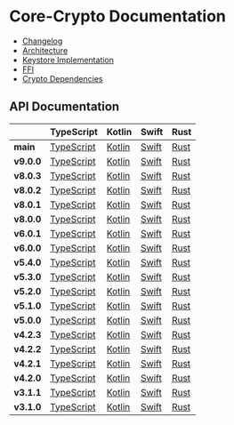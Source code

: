 # Core-Crypto Documentation

- [Changelog](./CHANGELOG.md)
- [Architecture](./ARCHITECTURE.md)
- [Keystore Implementation](./KEYSTORE_IMPLEMENTATION.md)
- [FFI](./FFI.md)
- [Crypto Dependencies](./CRYPTO_DEPENDENCIES.md)

## API Documentation

<!-- If you want to try to deploy docs for an old tag, go to
https://github.com/wireapp/core-crypto/actions/workflows/docs.yml, click "run workflow" and provide the tag number as
input, and confirm by "run workflow" below the input. Note that deployment depends on successfully building all docs. -->

<!-- Apparently, markdown doesn't support comments inside a table, so this needs to remain here. -->

<!-- For convencience to copy and replace x.x.x when adding a new row. -->

<!-- | **vx.x.x** | [TypeScript](./vx.x.x/typescript)                          | [Kotlin](./vx.x.x/kotlin/)                              | [Swift](./vx.x.x/swift)                          | [Rust](./vx.x.x/rust/core_crypto)      | -->

|            | TypeScript                                                 | Kotlin                                                  | Swift                                            | Rust                                   |
| ---------- | ---------------------------------------------------------- | ------------------------------------------------------- | ------------------------------------------------ | -------------------------------------- |
| **main**   | [TypeScript](./main/typescript/)                           | [Kotlin](./main/kotlin/)                                | [Swift](./main/swift/)                           | [Rust](./main/rust/core_crypto/)       |
| **v9.0.0** | [TypeScript](./v9.0.0/typescript)                          | [Kotlin](./v9.0.0/kotlin/)                              | [Swift](./v9.0.0/swift)                          | [Rust](./v9.0.0/rust/core_crypto)      |
| **v8.0.3** | [TypeScript](./v8.0.3/typescript)                          | [Kotlin](./v8.0.3/kotlin/)                              | [Swift](./v8.0.3/swift)                          | [Rust](./v8.0.3/rust/core_crypto)      |
| **v8.0.2** | [TypeScript](./v8.0.2/typescript)                          | [Kotlin](./v8.0.2/kotlin/)                              | [Swift](./v8.0.2/swift)                          | [Rust](./v8.0.2/rust/core_crypto)      |
| **v8.0.1** | [TypeScript](./v8.0.1/typescript)                          | [Kotlin](./v8.0.1/kotlin/)                              | [Swift](./v8.0.1/swift)                          | [Rust](./v8.0.1/rust/core_crypto)      |
| **v8.0.0** | [TypeScript](./v8.0.0/typescript-docs)                     | [Kotlin](./v8.0.0/kotlin-docs/)                         | [Swift](./v8.0.0/swift-docs)                     | [Rust](./v8.0.0/rust-docs/core_crypto) |
| **v6.0.1** | [TypeScript](./v6.0.1/core_crypto_ffi/bindings/typescript) | [Kotlin](./v6.0.1/core_crypto_ffi/bindings/kotlin/html) | [Swift](./v6.0.1/core_crypto_ffi/bindings/swift) | [Rust](./v6.0.1/core_crypto)           |
| **v6.0.0** | [TypeScript](./v6.0.0/core_crypto_ffi/bindings/typescript) | [Kotlin](./v6.0.0/core_crypto_ffi/bindings/kotlin/html) | [Swift](./v6.0.0/core_crypto_ffi/bindings/swift) | [Rust](./v6.0.0/core_crypto)           |
| **v5.4.0** | [TypeScript](./v5.4.0/core_crypto_ffi/bindings/typescript) | [Kotlin](./v5.4.0/core_crypto_ffi/bindings/kotlin/html) | [Swift](./v5.4.0/core_crypto_ffi/bindings/swift) | [Rust](./v5.4.0/core_crypto)           |
| **v5.3.0** | [TypeScript](./v5.3.0/core_crypto_ffi/bindings/typescript) | [Kotlin](./v5.3.0/core_crypto_ffi/bindings/kotlin/html) | [Swift](./v5.3.0/core_crypto_ffi/bindings/swift) | [Rust](./v5.3.0/core_crypto)           |
| **v5.2.0** | [TypeScript](./v5.2.0/core_crypto_ffi/bindings/typescript) | [Kotlin](./v5.2.0/core_crypto_ffi/bindings/kotlin/html) | [Swift](./v5.2.0/core_crypto_ffi/bindings/swift) | [Rust](./v5.2.0/core_crypto)           |
| **v5.1.0** | [TypeScript](./v5.1.0/core_crypto_ffi/bindings/typescript) | [Kotlin](./v5.1.0/core_crypto_ffi/bindings/kotlin/html) | [Swift](./v5.1.0/core_crypto_ffi/bindings/swift) | [Rust](./v5.1.0/core_crypto)           |
| **v5.0.0** | [TypeScript](./v5.0.0/core_crypto_ffi/bindings/typescript) | [Kotlin](./v5.0.0/core_crypto_ffi/bindings/kotlin/html) | [Swift](./v5.0.0/core_crypto_ffi/bindings/swift) | [Rust](./v5.0.0/core_crypto)           |
| **v4.2.3** | [TypeScript](./v4.2.3/core_crypto_ffi/bindings/typescript) | [Kotlin](./v4.2.3/core_crypto_ffi/bindings/kotlin/html) | [Swift](./v4.2.3/core_crypto_ffi/bindings/swift) | [Rust](./v4.2.3/core_crypto)           |
| **v4.2.2** | [TypeScript](./v4.2.2/core_crypto_ffi/bindings/typescript) | [Kotlin](./v4.2.2/core_crypto_ffi/bindings/kotlin/html) | [Swift](./v4.2.2/core_crypto_ffi/bindings/swift) | [Rust](./v4.2.2/core_crypto)           |
| **v4.2.1** | [TypeScript](./v4.2.1/core_crypto_ffi/bindings/typescript) | [Kotlin](./v4.2.1/core_crypto_ffi/bindings/kotlin/html) | [Swift](./v4.2.1/core_crypto_ffi/bindings/swift) | [Rust](./v4.2.1/core_crypto)           |
| **v4.2.0** | [TypeScript](./v4.2.0/core_crypto_ffi/bindings/typescript) | [Kotlin](./v4.2.0/core_crypto_ffi/bindings/kotlin/html) | [Swift](./v4.2.0/core_crypto_ffi/bindings/swift) | [Rust](./v4.2.0/core_crypto)           |
| **v3.1.1** | [TypeScript](./v3.1.1/core_crypto_ffi/bindings/typescript) | [Kotlin](./v3.1.1/core_crypto_ffi/bindings/kotlin)      | [Swift](./v3.1.1/core_crypto_ffi/bindings/swift) | [Rust](./v3.1.1/core_crypto)           |
| **v3.1.0** | [TypeScript](./v3.1.0/core_crypto_ffi/bindings/typescript) | [Kotlin](./v3.1.0/core_crypto_ffi/bindings/kotlin)      | [Swift](./v3.1.0/core_crypto_ffi/bindings/swift) | [Rust](./v3.1.0/core_crypto)           |
